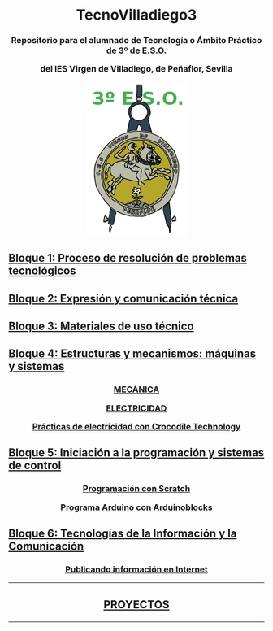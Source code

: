 <h1 align="center">TecnoVilladiego3</h1>

<h3 align="center"> Repositorio para el alumnado de Tecnología o Ámbito Práctico de 3º de E.S.O.

del IES Virgen de Villadiego,
de Peñaflor, Sevilla

![logo](img/logo_fondo_transparente200x300.png)
</h3>

## [Bloque 1: Proceso de resolución de problemas tecnológicos](1Proceso/readme.md)

## [Bloque 2: Expresión y comunicación técnica](2Expresion/readme.md)

## [Bloque 3: Materiales de uso técnico](3Materiales/readme.md)

## [Bloque 4: Estructuras y mecanismos: máquinas y sistemas](4EstruMeca/readme.md)

<h3 align="center">

[MECÁNICA](4EstruMeca/Mecanica/readme.md)

[ELECTRICIDAD](4EstruMeca/Electricidad/readme.md)

[Prácticas de electricidad con Crocodile Technology](4EstruMeca/Electricidad/practicas.md)

</h3>


## [Bloque 5: Iniciación a la programación y sistemas de control](5ProgSisCont/readme.md)

<h3 align="center">

[Programación con Scratch](5ProgSisCont/Scratch/readme.md)

[Programa Arduino con Arduinoblocks](5ProgSisCont/ArduinoBlocks/readme.md)

</h3>

## [Bloque 6: Tecnologías de la Información y la Comunicación](6TIC/readme.md)

<h3 align="center">

[Publicando información en Internet](6TIC/readme.md)

</h3>

***
<h2 align="center">

[PROYECTOS](Proyectos/readme.md)

</h2>

***


